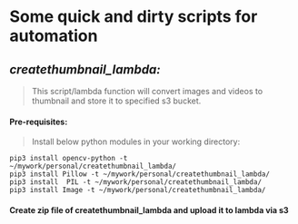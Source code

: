 # Some quick and dirty scripts for automation
>
>
## *createthumbnail_lambda:*
>This script/lambda function will convert images and videos to thumbnail and store it to specified s3 bucket.

#### Pre-requisites:
>Install below python modules in your working directory:

```
pip3 install opencv-python -t ~/mywork/personal/createthumbnail_lambda/
pip3 install Pillow -t ~/mywork/personal/createthumbnail_lambda/
pip3 install  PIL -t ~/mywork/personal/createthumbnail_lambda/
pip3 install Image -t ~/mywork/personal/createthumbnail_lambda/
```
#### Create zip file of createthumbnail_lambda and upload it to lambda via s3
  
